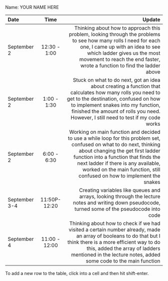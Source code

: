 Name: YOUR NAME HERE

| Date          |     Time      |                                                                                                                                                                                                                                                                                                             Update |
|:--------------|:-------------:|-------------------------------------------------------------------------------------------------------------------------------------------------------------------------------------------------------------------------------------------------------------------------------------------------------------------:|
| September 2   | 12:30 - 1:00  |                                                      Thinking about how to approach this problem, looking through the problems to see how many rolls I need for each one, I came up with an idea to see which ladder gives us the most movement to reach the end faster, wrote a function to find the ladder above |
| September 2   |  1:00 - 1:30  |                                     Stuck on what to do next, got an idea about creating a function that calculates how many rolls you need to get to the destination, confused on how to implement snakes into my function, finished the amount of rolls you need. However, I still need to test if my code works |
| September 2   |  6:00 - 6:30  | Working on main function and decided to use a while loop for this problem set, confused on what to do next, thinking about changing the get first ladder function into a function that finds the next ladder if there is any available, worked on the main function, still confused on how to implement the snakes |
| September 3-4 | 11:50P- 12:20 |                                                                                                                                                                  Creating variables like queues and arrays, looking through the lecture notes and writing down pseudocode, turned some of the pseudocode into code |
| September 4   | 11:00 - 12:00 |                                                 Thinking about how to check if we had visited a certain number already, made an array of booleans to do that but I think there is a more efficient way to do this, added the array of ladders mentioned in the lecture notes, added some code to the main function |
    

To add a new row to the table, click into a cell and then hit shift-enter.